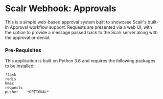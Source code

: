 # Scalr Webhook: Approvals

This is a simple web-based approval system built to showcase Scalr's built-in Approval workflow support.  Requests are presented via a web UI, with the option to provide a message passed back to the Scalr server along with the approval or denial.

### Pre-Requisites

This application is built on Python 3.6 and requires the following packages to be installed:
```
flask
redis
hmac
requests
pusher    *OPTIONAL*
```


